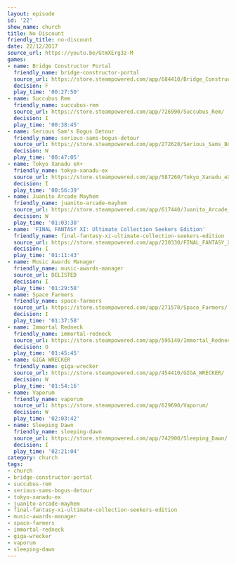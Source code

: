 ```yaml
---
layout: episode
id: '22'
show_name: church
title: No Discount
friendly_title: no-discount
date: 22/12/2017
source_url: https://youtu.be/GtmXErg3z-M
games:
- name: Bridge Constructor Portal
  friendly_name: bridge-constructor-portal
  source_url: https://store.steampowered.com/app/684410/Bridge_Constructor_Portal/
  decision: F
  play_time: '00:27:50'
- name: Succubus Rem
  friendly_name: succubus-rem
  source_url: https://store.steampowered.com/app/726990/Succubus_Rem/
  decision: I
  play_time: '00:38:45'
- name: Serious Sam's Bogus Detour
  friendly_name: serious-sams-bogus-detour
  source_url: https://store.steampowered.com/app/272620/Serious_Sams_Bogus_Detour/
  decision: W
  play_time: '00:47:05'
- name: Tokyo Xanadu eX+
  friendly_name: tokyo-xanadu-ex
  source_url: https://store.steampowered.com/app/587260/Tokyo_Xanadu_eX/
  decision: I
  play_time: '00:56:39'
- name: Juanito Arcade Mayhem
  friendly_name: juanito-arcade-mayhem
  source_url: https://store.steampowered.com/app/617440/Juanito_Arcade_Mayhem/
  decision: W
  play_time: '01:03:30'
- name: 'FINAL FANTASY XI: Ultimate Collection Seekers Edition'
  friendly_name: final-fantasy-xi-ultimate-collection-seekers-edition
  source_url: https://store.steampowered.com/app/230330/FINAL_FANTASY_XI_Ultimate_Collection_Seekers_Edition/
  decision: I
  play_time: '01:11:43'
- name: Music Awards Manager
  friendly_name: music-awards-manager
  source_url: DELISTED
  decision: I
  play_time: '01:29:58'
- name: Space Farmers
  friendly_name: space-farmers
  source_url: https://store.steampowered.com/app/271570/Space_Farmers/
  decision: I
  play_time: '01:37:58'
- name: Immortal Redneck
  friendly_name: immortal-redneck
  source_url: https://store.steampowered.com/app/595140/Immortal_Redneck/
  decision: O
  play_time: '01:45:45'
- name: GIGA WRECKER
  friendly_name: giga-wrecker
  source_url: https://store.steampowered.com/app/454410/GIGA_WRECKER/
  decision: W
  play_time: '01:54:16'
- name: Vaporum
  friendly_name: vaporum
  source_url: https://store.steampowered.com/app/629690/Vaporum/
  decision: W
  play_time: '02:03:42'
- name: Sleeping Dawn
  friendly_name: sleeping-dawn
  source_url: https://store.steampowered.com/app/742900/Sleeping_Dawn/
  decision: I
  play_time: '02:21:04'
category: church
tags:
- church
- bridge-constructor-portal
- succubus-rem
- serious-sams-bogus-detour
- tokyo-xanadu-ex
- juanito-arcade-mayhem
- final-fantasy-xi-ultimate-collection-seekers-edition
- music-awards-manager
- space-farmers
- immortal-redneck
- giga-wrecker
- vaporum
- sleeping-dawn
---
```

